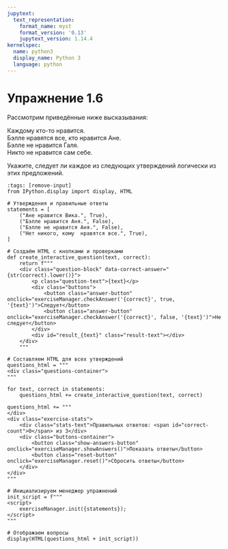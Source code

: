 ```yaml
---
jupytext:
  text_representation:
    format_name: myst
    format_version: '0.13'
    jupytext_version: 1.14.4
kernelspec:
  name: python3
  display_name: Python 3
  language: python
---
```


# Упражнение 1.6

Рассмотрим приведённые ниже высказывания:

<div class="table-container">
<div class="centered-text-container">
<p>
Каждому кто-то нравится.<br>
Бэлле нравятся все, кто нравится Ане.<br>
Бэлле не нравится Галя.<br>
Никто не нравится сам себе.
</p>
</div>
</div>

Укажите, следует ли каждое из следующих утверждений логически из этих предложений.

```{code-cell} python3
:tags: [remove-input]
from IPython.display import display, HTML

# Утверждения и правильные ответы
statements = [
    ("Ане нравится Вика.", True),
    ("Бэлле нравится Аня.", False),
    ("Бэлле не нравится Аня.", False),
    ("Нет никого, кому  нравятся все.", True),
]

# Создаём HTML с кнопками и проверками
def create_interactive_question(text, correct):
    return f"""
    <div class="question-block" data-correct-answer="{str(correct).lower()}">
        <p class="question-text">{text}</p>
        <div class="buttons">
            <button class="answer-button" onclick="exerciseManager.checkAnswer('{correct}', true, '{text}')">Следует</button>
            <button class="answer-button" onclick="exerciseManager.checkAnswer('{correct}', false, '{text}')">Не следует</button>
        </div>
        <div id="result_{text}" class="result-text"></div>
    </div>
    """

# Составляем HTML для всех утверждений
questions_html = """
<div class="questions-container">
"""

for text, correct in statements:
    questions_html += create_interactive_question(text, correct)

questions_html += """
</div>
<div class="exercise-stats">
    <div class="stats-text">Правильных ответов: <span id="correct-count">0</span> из 3</div>
    <div class="buttons-container">
        <button class="show-answers-button" onclick="exerciseManager.showAnswers()">Показать ответы</button>
        <button class="reset-button" onclick="exerciseManager.reset()">Сбросить ответы</button>
    </div>
</div>
"""

# Инициализируем менеджер упражнений
init_script = f"""
<script>
    exerciseManager.init({statements});
</script>
"""

# Отображаем вопросы
display(HTML(questions_html + init_script))
```
